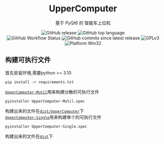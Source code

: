 <h1 align="center">
    UpperComputer
</h1>
<p align="center">
    基于 PyQt6 的 智能车上位机
</p>
<p align="center">
    <img alt="GitHub release" src="https://img.shields.io/github/v/release/half-nothing/UpperComputer">
    <img alt="GitHub top language" src="https://img.shields.io/github/languages/top/half-nothing/UpperComputer">
    <br/>
    <img alt="GitHub Workflow Status" src="https://img.shields.io/github/actions/workflow/status/half-nothing/UpperComputer/python-build.yml">
    <img alt="GitHub commits since latest release" src="https://img.shields.io/github/commits-since/half-nothing/UpperComputer/latest/main">
    <img alt="GPLv3" src="https://img.shields.io/badge/License-GPLv3-blue"/>
    <img alt="Platform Win32" src="https://img.shields.io/badge/Platform-Win32%20-blue"/>
</p>  

## 构建可执行文件

首先安装环境,需要python >= 3.10

```shell
pip install -r requirements.txt
```

[```UpperComputer-Mutil```](UpperComputer-Mutil.spec)用来构建分散的可执行文件

```shell
pyinstaller UpperComputer-Mutil.spec
```

构建出来的文件在[```dist/UpperComputer```](./dist/UpperComputer)下  
[```UpperComputer-Single```](UpperComputer-Single.spec)用来构建单个的可执行文件

```shell
pyinstaller UpperComputer-Single.spec
```

构建出来的文件在[```dist```](./dist)下
